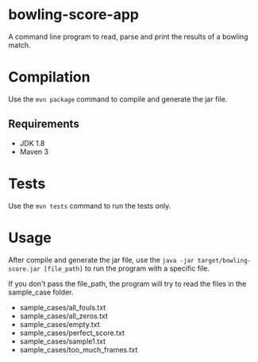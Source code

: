 # bowling-score-app
A command line program to read, parse and print the results of a bowling match.

# Compilation
Use the `mvn package` command to compile and generate the jar file.

## Requirements
* JDK 1.8
* Maven 3

# Tests
Use the `mvn tests` command to run the tests only.

# Usage
After compile and generate the jar file, use the `java -jar target/bowling-score.jar [file_path]` to run the program with a specific file.

If you don't pass the file_path, the program will try to read the files in the sample_case folder.
* sample_cases/all_fouls.txt
* sample_cases/all_zeros.txt
* sample_cases/empty.txt
* sample_cases/perfect_score.txt
* sample_cases/sample1.txt
* sample_cases/too_much_frames.txt